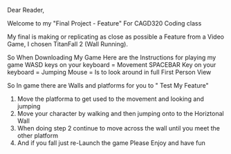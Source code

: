 Dear Reader,

Welcome to my "Final Project - Feature" For CAGD320 Coding class 

My final is making or replicating as close as possible a Feature from a Video Game, I chosen TitanFall 2 (Wall Running).

So When Downloading My Game 
Here are the Instructions for playing my game
WASD keys on your keyboard = Movement 
SPACEBAR Key on your keyboard = Jumping 
Mouse = Is to look around in full First Person View

So In game there are Walls and platforms for you to " Test My Feature"
1) Move the platforma to get used to the movement and looking and jumping
2) Move your character by walking and then jumping onto to the Horiztonal Wall
3) When doing step 2 continue to move across the wall until you meet the other platform
4) And if you fall just re-Launch the game
Please Enjoy and have fun 
